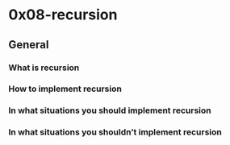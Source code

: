 # 0x08-recursion

## General

### What is recursion
### How to implement recursion
### In what situations you should implement recursion
### In what situations you shouldn’t implement recursion

